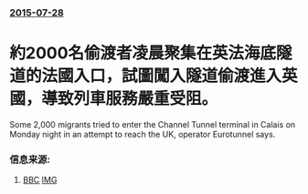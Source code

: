 ### [2015-07-28](/news/2015/07/28/index.md)

##### 
# 約2000名偷渡者凌晨聚集在英法海底隧道的法國入口，試圖闖入隧道偷渡進入英國，導致列車服務嚴重受阻。 

Some 2,000 migrants tried to enter the Channel Tunnel terminal in Calais on Monday night in an attempt to reach the UK, operator Eurotunnel says.


### 信息来源:

1. [BBC](http://www.bbc.com/news/world-europe-33689473) [IMG](https://ichef.bbci.co.uk/news/1024/branded_news/15A75/production/_84539688_84539452.jpg)
